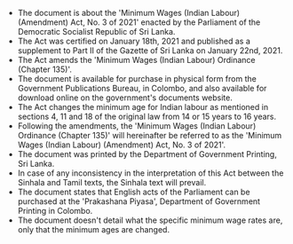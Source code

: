 - The document is about the 'Minimum Wages (Indian Labour) (Amendment) Act, No. 3 of 2021' enacted by the Parliament of the Democratic Socialist Republic of Sri Lanka.
- The Act was certified on January 18th, 2021 and published as a supplement to Part II of the Gazette of Sri Lanka on January 22nd, 2021.
- The Act amends the 'Minimum Wages (Indian Labour) Ordinance (Chapter 135)'.
- The document is available for purchase in physical form from the Government Publications Bureau, in Colombo, and also available for download online on the government's documents website.
- The Act changes the minimum age for Indian labour as mentioned in sections 4, 11 and 18 of the original law from 14 or 15 years to 16 years.
- Following the amendments, the 'Minimum Wages (Indian Labour) Ordinance (Chapter 135)' will hereinafter be referred to as the 'Minimum Wages (Indian Labour) (Amendment) Act, No. 3 of 2021'.
- The document was printed by the Department of Government Printing, Sri Lanka.
- In case of any inconsistency in the interpretation of this Act between the Sinhala and Tamil texts, the Sinhala text will prevail.
- The document states that English acts of the Parliament can be purchased at the 'Prakashana Piyasa', Department of Government Printing in Colombo.
- The document doesn't detail what the specific minimum wage rates are, only that the minimum ages are changed.